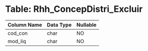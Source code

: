 # Table: Rhh_ConcepDistri_Excluir

| Column Name | Data Type | Nullable |
|-------------|-----------|----------|
| cod_con | char | NO |
| mod_liq | char | NO |
